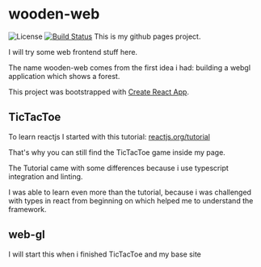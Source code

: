 # wooden-web

![License](https://img.shields.io/github/license/jpavon/react-scripts-ts.svg)
[![Build Status](https://travis-ci.com/WeirdMachine/wooden-web.svg?branch=master)](https://travis-ci.com/WeirdMachine/wooden-web)
This is my github pages project.

I will try some web frontend stuff here.

The name wooden-web comes from the first idea i had: building a webgl application which shows a forest. 

This project was bootstrapped with [Create React App](https://github.com/facebookincubator/create-react-app).

## TicTacToe

To learn reactjs I started with this tutorial: [reactjs.org/tutorial](https://reactjs.org/tutorial/tutorial.html)

That's why you can still find the TicTacToe game inside my page.

The Tutorial came with some differences because i use typescript integration and linting. 

I was able to learn even more than the tutorial, because i was challenged with types in react from beginning on which
 helped me to understand the framework.
 
## web-gl

I will start this when i finished TicTacToe and my base site